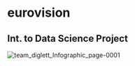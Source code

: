 # eurovision
Int. to Data Science Project
----
![team_diglett_Infographic_page-0001](https://user-images.githubusercontent.com/53279638/210633708-d08385b0-df1b-4a09-bf68-18b3180ea747.jpg)
